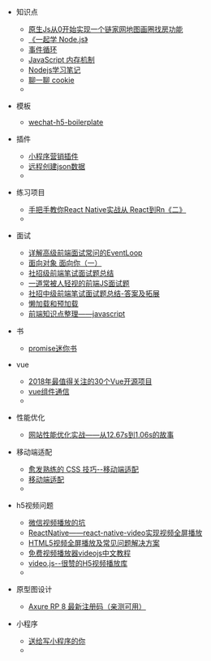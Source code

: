 * 知识点
  * [原生Js从0开始实现一个链家网地图画圈找房功能](https://juejin.im/post/5b091a3f518825388f75740a)
  * [《一起学 Node.js》 ](https://github.com/nswbmw/N-blog)
  * [事件循环](https://segmentfault.com/a/1190000015112913?utm_source=channel-hottest)
  * [JavaScript 内存机制](https://juejin.im/post/5b10ba336fb9a01e66164346)
  * [Nodejs学习笔记](https://github.com/chyingp/nodejs-learning-guide/blob/master/README.md)
  * [聊一聊 cookie](https://juejin.im/post/5b18d322e51d4506cf10af7c)
  * 



* 模板
  * [wechat-h5-boilerplate](https://github.com/panteng/wechat-h5-boilerplate)



* 插件
  * [小程序营销插件](https://github.com/o2team/wxapp-market)
  * [远程创建json数据](http://myjson.com/)
  * 

* 练习项目
  * [手把手教你React Native实战从 React到Rn《二》](https://juejin.im/post/5b109a8ee51d45067f16a26b)
  * 



* 面试
  * [详解高级前端面试常问的EventLoop](https://juejin.im/post/5b07d0d1f265da0de02f40e3)
  * [面向对象 面向你（一）](https://juejin.im/post/5b0658a151882538bc77689b)
  * [社招级前端笔试面试题总结](https://juejin.im/post/5af3cc4af265da0ba3521028)
  * [一道常被人轻视的前端JS面试题](https://www.cnblogs.com/xxcanghai/p/5189353.html)
  * [社招中级前端笔试面试题总结-答案及拓展](https://juejin.im/post/5b0562306fb9a07aaf3596c1)
  * [懒加载和预加载](https://lilywei739.github.io/2017/02/06/lazyload_Img.html)
  * [前端知识点整理——javascript](https://segmentfault.com/a/1190000015082573)



* 书
  * [promise迷你书](http://liubin.org/promises-book/)



* vue
  * [2018年最值得关注的30个Vue开源项目](https://blog.fundebug.com/2018/05/29/30-amazing-vuejs-open-source/)
  * [vue组件通信](https://github.com/moyueating/blogBackup/blob/master/vue/vue%E7%BB%84%E4%BB%B6%E9%80%9A%E4%BF%A1.md)
  * 



* 性能优化

  * [网站性能优化实战——从12.67s到1.06s的故事](https://juejin.im/post/5b0b7d74518825158e173a0c)

  

* 移动端适配

  * [愈发熟练的 CSS 技巧--移动端适配](https://juejin.im/post/5b0a9f266fb9a07aa114a908)
  * [移动端适配](https://github.com/moyueating/blogBackup/blob/master/css/%E7%A7%BB%E5%8A%A8%E7%AB%AF%E9%80%82%E9%85%8D.md)
  * 





* h5视频问题
  * [微信视频播放的坑](https://blog.csdn.net/hf123lsk/article/details/78920211)
  * [ReactNative——react-native-video实现视频全屏播放](https://juejin.im/post/5a9f9fde518825557207e7b0)
  * [HTML5视频全屏播放及常见问题解决方案 ](https://github.com/FrontEndRoad/fullVideo)
  * [免费视频播放器videojs中文教程](https://www.cnblogs.com/afrog/p/6689179.html)
  * [video.js--很赞的H5视频播放库](https://www.cnblogs.com/stoneniqiu/p/5807568.html)
  * 





* 原型图设计
  * [Axure RP 8 最新注册码（亲测可用）](https://blog.csdn.net/m_agician/article/details/79819344)



* 小程序
  * [送给写小程序的你](https://juejin.im/post/5b0ccd4e51882515861d2347)
  * 